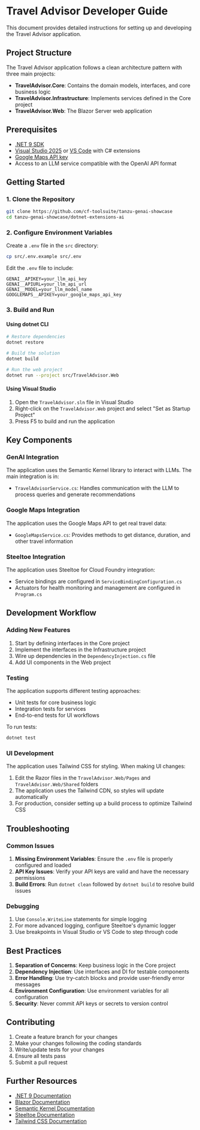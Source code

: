 # Travel Advisor Developer Guide

This document provides detailed instructions for setting up and developing the Travel Advisor application.

## Project Structure

The Travel Advisor application follows a clean architecture pattern with three main projects:

- **TravelAdvisor.Core**: Contains the domain models, interfaces, and core business logic
- **TravelAdvisor.Infrastructure**: Implements services defined in the Core project
- **TravelAdvisor.Web**: The Blazor Server web application

## Prerequisites

- [.NET 9 SDK](https://dotnet.microsoft.com/download/dotnet/9.0)
- [Visual Studio 2025](https://visualstudio.microsoft.com/) or [VS Code](https://code.visualstudio.com/) with C# extensions
- [Google Maps API key](https://developers.google.com/maps/documentation/javascript/get-api-key)
- Access to an LLM service compatible with the OpenAI API format

## Getting Started

### 1. Clone the Repository

```bash
git clone https://github.com/cf-toolsuite/tanzu-genai-showcase
cd tanzu-genai-showcase/dotnet-extensions-ai
```

### 2. Configure Environment Variables

Create a `.env` file in the `src` directory:

```bash
cp src/.env.example src/.env
```

Edit the `.env` file to include:

```
GENAI__APIKEY=your_llm_api_key
GENAI__APIURL=your_llm_api_url
GENAI__MODEL=your_llm_model_name
GOOGLEMAPS__APIKEY=your_google_maps_api_key
```

### 3. Build and Run

#### Using dotnet CLI

```bash
# Restore dependencies
dotnet restore

# Build the solution
dotnet build

# Run the web project
dotnet run --project src/TravelAdvisor.Web
```

#### Using Visual Studio

1. Open the `TravelAdvisor.sln` file in Visual Studio
2. Right-click on the `TravelAdvisor.Web` project and select "Set as Startup Project"
3. Press F5 to build and run the application

## Key Components

### GenAI Integration

The application uses the Semantic Kernel library to interact with LLMs. The main integration is in:

- `TravelAdvisorService.cs`: Handles communication with the LLM to process queries and generate recommendations

### Google Maps Integration

The application uses the Google Maps API to get real travel data:

- `GoogleMapsService.cs`: Provides methods to get distance, duration, and other travel information

### Steeltoe Integration

The application uses Steeltoe for Cloud Foundry integration:

- Service bindings are configured in `ServiceBindingConfiguration.cs`
- Actuators for health monitoring and management are configured in `Program.cs`

## Development Workflow

### Adding New Features

1. Start by defining interfaces in the Core project
2. Implement the interfaces in the Infrastructure project
3. Wire up dependencies in the `DependencyInjection.cs` file
4. Add UI components in the Web project

### Testing

The application supports different testing approaches:

- Unit tests for core business logic
- Integration tests for services
- End-to-end tests for UI workflows

To run tests:

```bash
dotnet test
```

### UI Development

The application uses Tailwind CSS for styling. When making UI changes:

1. Edit the Razor files in the `TravelAdvisor.Web/Pages` and `TravelAdvisor.Web/Shared` folders
2. The application uses the Tailwind CDN, so styles will update automatically
3. For production, consider setting up a build process to optimize Tailwind CSS

## Troubleshooting

### Common Issues

1. **Missing Environment Variables**: Ensure the `.env` file is properly configured and loaded
2. **API Key Issues**: Verify your API keys are valid and have the necessary permissions
3. **Build Errors**: Run `dotnet clean` followed by `dotnet build` to resolve build issues

### Debugging

1. Use `Console.WriteLine` statements for simple logging
2. For more advanced logging, configure Steeltoe's dynamic logger
3. Use breakpoints in Visual Studio or VS Code to step through code

## Best Practices

1. **Separation of Concerns**: Keep business logic in the Core project
2. **Dependency Injection**: Use interfaces and DI for testable components
3. **Error Handling**: Use try-catch blocks and provide user-friendly error messages
4. **Environment Configuration**: Use environment variables for all configuration
5. **Security**: Never commit API keys or secrets to version control

## Contributing

1. Create a feature branch for your changes
2. Make your changes following the coding standards
3. Write/update tests for your changes
4. Ensure all tests pass
5. Submit a pull request

## Further Resources

- [.NET 9 Documentation](https://learn.microsoft.com/en-us/dotnet)
- [Blazor Documentation](https://learn.microsoft.com/en-us/aspnet/core/blazor)
- [Semantic Kernel Documentation](https://learn.microsoft.com/en-us/semantic-kernel/overview/)
- [Steeltoe Documentation](https://docs.steeltoe.io)
- [Tailwind CSS Documentation](https://tailwindcss.com/docs)
